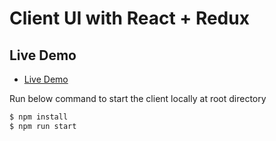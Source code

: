 # Client UI with React + Redux

## Live Demo 
   * [Live Demo](https://amticachallange.herokuapp.com/)
   
Run below command to start the client locally at root directory
```sh
$ npm install
$ npm run start
```